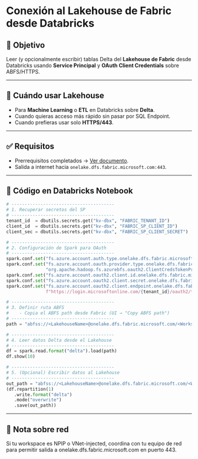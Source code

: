 
# Conexión al Lakehouse de Fabric desde Databricks

## 🎯 Objetivo
Leer (y opcionalmente escribir) tablas Delta del **Lakehouse de Fabric** desde Databricks usando **Service Principal** y **OAuth Client Credentials** sobre ABFS/HTTPS.

---

## 🚦 Cuándo usar Lakehouse
- Para **Machine Learning** o **ETL** en Databricks sobre **Delta**.  
- Cuando quieras acceso más rápido sin pasar por SQL Endpoint.  
- Cuando prefieras usar solo **HTTPS/443**.

---

## ✅ Requisitos
- Prerrequisitos completados → [Ver documento](00-prerequisitos.md).  
- Salida a internet hacia `onelake.dfs.fabric.microsoft.com:443`.

---

## 🔐 Código en Databricks Notebook

```python
# ---------------------------------------
# 1. Recuperar secretos del SP
# ---------------------------------------
tenant_id  = dbutils.secrets.get("kv-dbx", "FABRIC_TENANT_ID")
client_id  = dbutils.secrets.get("kv-dbx", "FABRIC_SP_CLIENT_ID")
client_sec = dbutils.secrets.get("kv-dbx", "FABRIC_SP_CLIENT_SECRET")

# ---------------------------------------
# 2. Configuración de Spark para OAuth
# ---------------------------------------
spark.conf.set("fs.azure.account.auth.type.onelake.dfs.fabric.microsoft.com", "OAuth")
spark.conf.set("fs.azure.account.oauth.provider.type.onelake.dfs.fabric.microsoft.com",
               "org.apache.hadoop.fs.azurebfs.oauth2.ClientCredsTokenProvider")
spark.conf.set("fs.azure.account.oauth2.client.id.onelake.dfs.fabric.microsoft.com", client_id)
spark.conf.set("fs.azure.account.oauth2.client.secret.onelake.dfs.fabric.microsoft.com", client_sec)
spark.conf.set("fs.azure.account.oauth2.client.endpoint.onelake.dfs.fabric.microsoft.com",
               f"https://login.microsoftonline.com/{tenant_id}/oauth2/token")

# ---------------------------------------
# 3. Definir ruta ABFS
#    - Copia el ABFS path desde Fabric (UI → "Copy ABFS path")
# ---------------------------------------
path = "abfss://<LakehouseName>@onelake.dfs.fabric.microsoft.com/<WorkspaceName>.Lakehouse/Tables/<TableName>"

# ---------------------------------------
# 4. Leer datos Delta desde el Lakehouse
# ---------------------------------------
df = spark.read.format("delta").load(path)
df.show(10)

# ---------------------------------------
# 5. (Opcional) Escribir datos al Lakehouse
# ---------------------------------------
out_path = "abfss://<LakehouseName>@onelake.dfs.fabric.microsoft.com/<WorkspaceName>.Lakehouse/Tables/<NuevaTabla>"
(df.repartition(1)
   .write.format("delta")
   .mode("overwrite")
   .save(out_path))

```

---

## 📌 Nota sobre red

Si tu workspace es NPIP o VNet-injected, coordina con tu equipo de red para permitir salida a onelake.dfs.fabric.microsoft.com en puerto 443.

